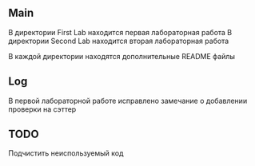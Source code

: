 ## Main

В директории First Lab находится первая лабораторная работа
В директории Second Lab находится вторая лабораторная работа

В каждой директории находятся дополнительные README файлы
## Log

В первой лабораторной работе исправлено замечание о добавлении проверки на сэттер


## TODO
  Подчистить неиспользуемый код
